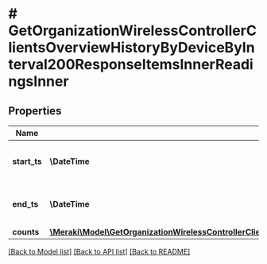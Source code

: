 # # GetOrganizationWirelessControllerClientsOverviewHistoryByDeviceByInterval200ResponseItemsInnerReadingsInner

## Properties

Name | Type | Description | Notes
------------ | ------------- | ------------- | -------------
**start_ts** | **\DateTime** | The start time of the query range | [optional]
**end_ts** | **\DateTime** | The end time of the query range | [optional]
**counts** | [**\Meraki\Model\GetOrganizationWirelessControllerClientsOverviewHistoryByDeviceByInterval200ResponseItemsInnerReadingsInnerCounts**](GetOrganizationWirelessControllerClientsOverviewHistoryByDeviceByInterval200ResponseItemsInnerReadingsInnerCounts.md) |  | [optional]

[[Back to Model list]](../../README.md#models) [[Back to API list]](../../README.md#endpoints) [[Back to README]](../../README.md)
